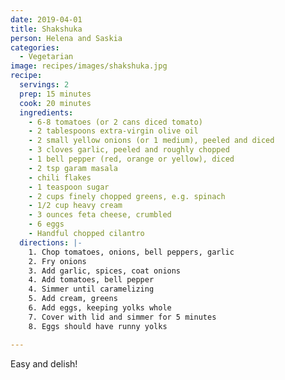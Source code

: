 ```yaml
---
date: 2019-04-01
title: Shakshuka
person: Helena and Saskia
categories:
  - Vegetarian
image: recipes/images/shakshuka.jpg
recipe:
  servings: 2
  prep: 15 minutes
  cook: 20 minutes
  ingredients:
    - 6-8 tomatoes (or 2 cans diced tomato)
    - 2 tablespoons extra-virgin olive oil
    - 2 small yellow onions (or 1 medium), peeled and diced
    - 3 cloves garlic, peeled and roughly chopped
    - 1 bell pepper (red, orange or yellow), diced
    - 2 tsp garam masala
    - chili flakes
    - 1 teaspoon sugar
    - 2 cups finely chopped greens, e.g. spinach
    - 1/2 cup heavy cream
    - 3 ounces feta cheese, crumbled
    - 6 eggs
    - Handful chopped cilantro
  directions: |-
    1. Chop tomatoes, onions, bell peppers, garlic
    2. Fry onions
    3. Add garlic, spices, coat onions
    4. Add tomatoes, bell pepper
    4. Simmer until caramelizing
    5. Add cream, greens
    6. Add eggs, keeping yolks whole
    7. Cover with lid and simmer for 5 minutes
    8. Eggs should have runny yolks

---
```



Easy and delish!


